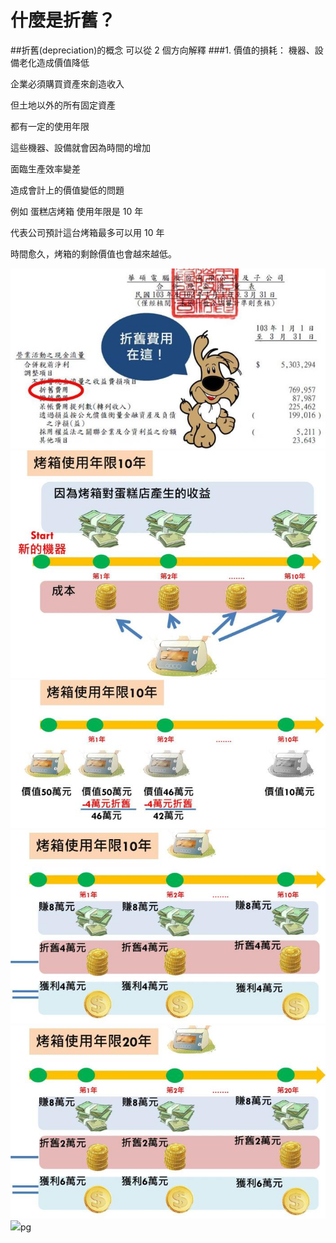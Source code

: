 # 什麼是折舊？


##折舊(depreciation)的概念 可以從 2 個方向解釋
###1. 價值的損耗： 機器、設備老化造成價值降低

企業必須購買資產來創造收入

但土地以外的所有固定資產

都有一定的使用年限

這些機器、設備就會因為時間的增加

面臨生產效率變差

造成會計上的價值變低的問題

例如 蛋糕店烤箱 使用年限是 10 年

代表公司預計這台烤箱最多可以用 10 年

時間愈久，烤箱的剩餘價值也會越來越低。


![](images/20140818095046904.jpg)
![](images/20141015160118472.jpg)
![](images/20141015160618897.jpg)
![](images/20141015163811458.jpg)
![](images/20141015173401715.jpg)
![](images/20141020100827598.j)pg